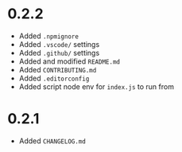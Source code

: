 # 0.2.2
-   Added `.npmignore`
-   Added `.vscode/` settings
-   Added `.github/` settings
-   Added and modified `README.md`
-   Added `CONTRIBUTING.md`
-   Added `.editorconfig`
-   Added script node env for `index.js` to run from

# 0.2.1
-   Added `CHANGELOG.md`